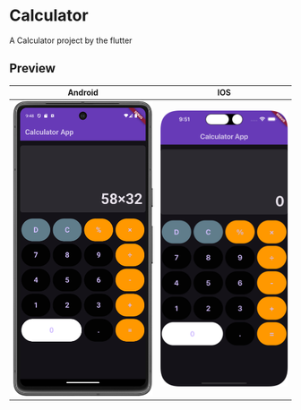 # Calculator

A Calculator project by the flutter

## Preview

|             Android             |           IOS           |
| :-----------------------------: | :---------------------: |
| ![Android Preview](preview.png) | ![IOS](preview-ios.png) |

